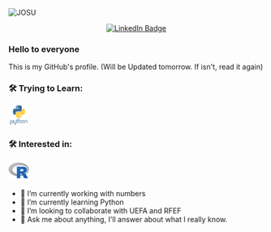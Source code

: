 ![JOSU](img/images.jpeg)

<div id="header" align="center">

  <div id="badges">
    <a href="https://www.linkedin.com/in/josugoiriaoran/">
        <img src="https://img.shields.io/badge/LinkedIn-blue?style=for-the-badge&logo=linkedin&logoColor=white" alt="LinkedIn Badge"/>
      </a>
  </div>
</div>

### Hello to everyone

This is my GitHub's profile.
(Will be Updated tomorrow. If isn't, read it again)

### :hammer_and_wrench: Trying to Learn:
<div>
  <img src="https://github.com/devicons/devicon/blob/master/icons/python/python-original-wordmark.svg" title="Python" alt="Python" width="40" height="40"/>&nbsp
<div>

### :hammer_and_wrench: Interested in:
<div>
  <img src="https://github.com/devicons/devicon/blob/master/icons/r/r-original.svg" title="R" alt="R" width="40" height="40"/>&nbsp  
<div>

</div>



- 🔭 I’m currently working with numbers
- 🌱 I’m currently learning Python
- 👯 I’m looking to collaborate with UEFA and RFEF
- 💬 Ask me about anything, I'll answer about what I really know.
